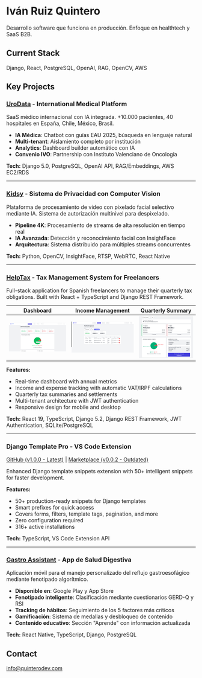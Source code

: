 # Iván Ruiz Quintero

Desarrollo software que funciona en producción.
Enfoque en healthtech y SaaS B2B.

## Current Stack

Django, React, PostgreSQL, OpenAI, RAG, OpenCV, AWS

## Key Projects

### [UroData](https://github.com/QuinteroDev/urodata-case-study) - International Medical Platform

SaaS médico internacional con IA integrada. +10.000 pacientes, 40 hospitales en España, Chile, México, Brasil.

- **IA Médica**: Chatbot con guías EAU 2025, búsqueda en lenguaje natural
- **Multi-tenant**: Aislamiento completo por institución
- **Analytics**: Dashboard builder automático con IA
- **Convenio IVO**: Partnership con Instituto Valenciano de Oncología

**Tech:** Django 5.0, PostgreSQL, OpenAI API, RAG/Embeddings, AWS EC2/RDS

---

### [Kidsy](https://github.com/QuinteroDev/kidsy-case-study) - Sistema de Privacidad con Computer Vision

Plataforma de procesamiento de video con pixelado facial selectivo mediante IA. Sistema de autorización multinivel para despixelado.

- **Pipeline 4K**: Procesamiento de streams de alta resolución en tiempo real
- **IA Avanzada**: Detección y reconocimiento facial con InsightFace
- **Arquitectura**: Sistema distribuido para múltiples streams concurrentes

**Tech:** Python, OpenCV, InsightFace, RTSP, WebRTC, React Native

---

### [HelpTax](https://github.com/QuinteroDev/helptax) - Tax Management System for Freelancers
Full-stack application for Spanish freelancers to manage their quarterly tax obligations. Built with React + TypeScript and Django REST Framework.

| Dashboard | Income Management | Quarterly Summary |
|:---------:|:-----------------:|:-----------------:|
| ![Dashboard](https://github.com/QuinteroDev/helptax/blob/main/screenshots/dashboard.png) | ![Ingresos](https://github.com/QuinteroDev/helptax/blob/main/screenshots/ingresos.png) | ![Resumen](https://github.com/QuinteroDev/helptax/blob/main/screenshots/resumen.png) |

**Features:**
- Real-time dashboard with annual metrics
- Income and expense tracking with automatic VAT/IRPF calculations  
- Quarterly tax summaries and settlements
- Multi-tenant architecture with JWT authentication
- Responsive design for mobile and desktop

**Tech:** React 19, TypeScript, Django 5.2, Django REST Framework, JWT Authentication, SQLite/PostgreSQL

---

### Django Template Pro - VS Code Extension
[GitHub (v1.0.0 - Latest)](https://github.com/QuinteroDev/djtemplates-autocomplete) | [Marketplace (v0.0.2 - Outdated)](https://marketplace.visualstudio.com/items?itemName=quinterodev.djtemplates-autocomplete)

Enhanced Django template snippets extension with 50+ intelligent snippets for faster development.

**Features:**
- 50+ production-ready snippets for Django templates
- Smart prefixes for quick access
- Covers forms, filters, template tags, pagination, and more
- Zero configuration required
- 316+ active installations

**Tech:** TypeScript, VS Code Extension API

---

### [Gastro Assistant](https://github.com/QuinteroDev/gastro-assistant) - App de Salud Digestiva
Aplicación móvil para el manejo personalizado del reflujo gastroesofágico mediante fenotipado algorítmico.
- **Disponible en**: Google Play y App Store
- **Fenotipado inteligente**: Clasificación mediante cuestionarios GERD-Q y RSI
- **Tracking de hábitos**: Seguimiento de los 5 factores más críticos
- **Gamificación**: Sistema de medallas y desbloqueo de contenido
- **Contenido educativo**: Sección "Aprende" con información actualizada

**Tech:** React Native, TypeScript, Django, PostgreSQL

## Contact
info@quinterodev.com
